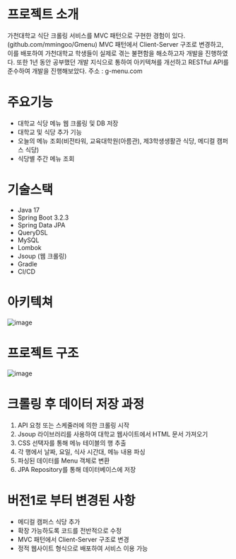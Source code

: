 # 프로젝트 소개
가천대학교 식단 크롤링 서비스를 MVC 패턴으로 구현한 경험이 있다. (github.com/mmingoo/Gmenu) MVC 패턴에서 Client-Server 구조로 변경하고, 이를 배포하여 가천대학교 학생들이 실제로 겪는 불편함을 해소하고자 개발을 진행하였다. 또한 1년 동안 공부했던 개발 지식으로 통하여 아키텍쳐를 개선하고 RESTful API를 준수하여 개발을 진행해보았다.
주소 : g-menu.com


# 주요기능
- 대학교 식당 메뉴 웹 크롤링 및 DB 저장
- 대학교 및 식당 추가 기능
- 오늘의 메뉴 조회(비전타워, 교육대학원(아름관), 제3학생생활관 식당, 메디컬 캠퍼스 식당)
- 식당별 주간 메뉴 조회
  

# 기술스택
- Java 17
- Spring Boot 3.2.3
- Spring Data JPA
- QueryDSL
- MySQL
- Lombok
- Jsoup (웹 크롤링)
- Gradle
- CI/CD


# 아키텍쳐
![image](https://github.com/user-attachments/assets/a5778eab-8957-4a84-bda1-103f726e2e82)



# 프로젝트 구조
![image](https://github.com/user-attachments/assets/f59da9a2-4ac7-43b6-9537-0f0fa3795908)



# 크롤링 후 데이터 저장 과정
1. API 요청 또는 스케줄러에 의한 크롤링 시작
2. Jsoup 라이브러리를 사용하여 대학교 웹사이트에서 HTML 문서 가져오기
3. CSS 선택자를 통해 메뉴 테이블의 행 추출
4. 각 행에서 날짜, 요일, 식사 시간대, 메뉴 내용 파싱
5. 파싱된 데이터를 Menu 객체로 변환
6. JPA Repository를 통해 데이터베이스에 저장


# 버전1로 부터 변경된 사항
- 메디컬 캠퍼스 식당 추가
- 확장 가능하도록 코드를 전반적으로 수정
- MVC 패턴에서 Client-Server 구조로 변경
- 정적 웹사이트 형식으로 배포하여 서비스 이용 가능

